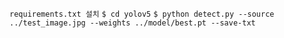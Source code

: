`requirements.txt 설치`
`$ cd yolov5`
`$ python detect.py --source ../test_image.jpg --weights ../model/best.pt --save-txt`

